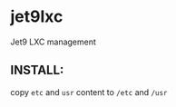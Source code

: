 jet9lxc
=======

Jet9 LXC management

INSTALL:
--------

copy `etc` and `usr` content to `/etc` and `/usr`  
